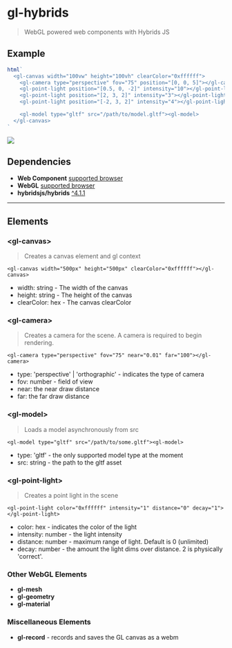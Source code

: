 # gl-hybrids
> WebGL powered web components with Hybrids JS

## Example

```js
html`
  <gl-canvas width="100vw" height="100vh" clearColor="0xffffff">
    <gl-camera type="perspective" fov="75" position="[0, 0, 5]"></gl-camera>
    <gl-point-light position="[0.5, 0, -2]" intensity="10"></gl-point-light>
    <gl-point-light position="[2, 3, 2]" intensity="3"></gl-point-light>
    <gl-point-light position="[-2, 3, 2]" intensity="4"></gl-point-light>

    <gl-model type="gltf" src="/path/to/model.gltf"><gl-model>
  </gl-canvas>
`
```
![](https://i.imgur.com/bzsTHtr.gif)

## Dependencies
- **Web Component** [supported browser](https://www.webcomponents.org/)
- **WebGL** [supported browser](https://caniuse.com/#feat=webgl)
- **hybridsjs/hybrids** [^4.1.1](https://github.com/hybridsjs/hybrids)

---

## Elements

### \<gl-canvas\>
> Creates a canvas element and gl context

`<gl-canvas width="500px" height="500px" clearColor="0xffffff"></gl-canvas>`

- width: string - The width of the canvas
- height: string - The height of the canvas
- clearColor: hex - The canvas clearColor

### \<gl-camera\>
> Creates a camera for the scene. A camera is required to begin rendering.

`<gl-camera type="perspective" fov="75" near="0.01" far="100"></gl-camera>`

- type: 'perspective' | 'orthographic' - indicates the type of camera
- fov: number - field of view
- near: the near draw distance
- far: the far draw distance

### \<gl-model\>
> Loads a model asynchronously from src

`<gl-model type="gltf" src="/path/to/some.gltf"><gl-model>`

- type: 'gltf' - the only supported model type at the moment
- src: string - the path to the gltf asset

### \<gl-point-light\>
> Creates a point light in the scene

`<gl-point-light color="0xffffff" intensity="1" distance="0" decay="1"></gl-point-light>`

- color: hex - indicates the color of the light
- intensity: number - the light intensity
- distance: number - maximum range of light. Default is 0 (unlimited)
- decay: number - the amount the light dims over distance. 2 is physically 'correct'.

### Other WebGL Elements
- **gl-mesh**
- **gl-geometry**
- **gl-material**

### Miscellaneous Elements
- **gl-record** - records and saves the GL canvas as a webm
